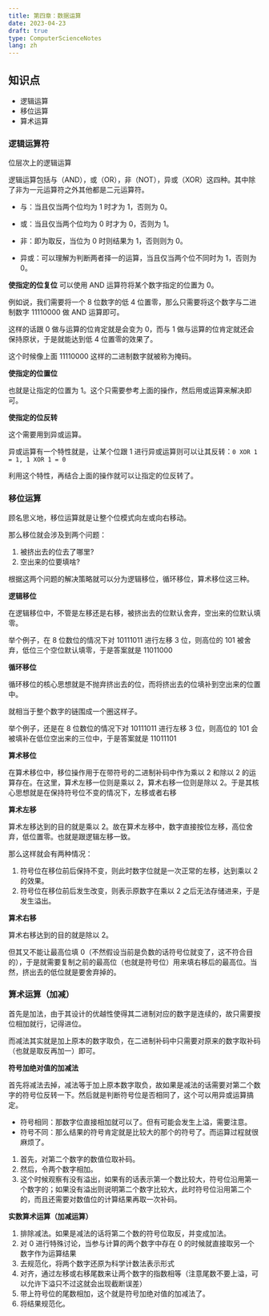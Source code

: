 ```yaml
---
title: 第四章：数据运算
date: 2023-04-23
draft: true
type: ComputerScienceNotes
lang: zh
---
```


## 知识点

- 逻辑运算
- 移位运算
- 算术运算

### 逻辑运算符

位层次上的逻辑运算

逻辑运算包括与（AND），或（OR），非（NOT），异或（XOR）这四种。其中除了非为一元运算符之外其他都是二元运算符。

- 与：当且仅当两个位均为 1 时才为 1，否则为 0。

- 或：当且仅当两个位均为 0 时才为 0，否则为 1。

- 非：即为取反，当位为 0 时则结果为 1，否则则为 0。

- 异或：可以理解为判断两者择一的运算，当且仅当两个位不同时为 1，否则为 0。

**使指定的位复位**
可以使用 AND 运算符将某个数字指定的位置为 0。

例如说，我们需要将一个 8 位数字的低 4 位置零，那么只需要将这个数字与二进制数字 11110000 做 AND 运算即可。

这样的话跟 0 做与运算的位肯定就是会变为 0，而与 1 做与运算的位肯定就还会保持原状，于是就能达到低 4 位置零的效果了。

这个时候像上面 11110000 这样的二进制数字就被称为掩码。

**使指定的位置位**

也就是让指定的位置为 1。这个只需要参考上面的操作，然后用或运算来解决即可。

**使指定的位反转**

这个需要用到异或运算。

异或运算有一个特性就是，让某个位跟 1 进行异或运算则可以让其反转：`0 XOR 1 = 1, 1 XOR 1 = 0`

利用这个特性，再结合上面的操作就可以让指定的位反转了。

### 移位运算

顾名思义地，移位运算就是让整个位模式向左或向右移动。

那么移位就会涉及到两个问题：

1. 被挤出去的位去了哪里?
2. 空出来的位要填啥?

根据这两个问题的解决策略就可以分为逻辑移位，循环移位，算术移位这三种。

**逻辑移位**

在逻辑移位中，不管是左移还是右移，被挤出去的位默认舍弃，空出来的位默认填零。

举个例子，在 8 位数位的情况下对 10111011 进行左移 3 位，则高位的 101 被舍弃，低位三个空位默认填零，于是答案就是 11011000

**循环移位**

循环移位的核心思想就是不抛弃挤出去的位，而将挤出去的位填补到空出来的位置中。

就相当于整个数字的链围成一个圈这样子。

举个例子，还是在 8 位数位的情况下对 10111011 进行左移 3 位，则高位的 101 会被填补在低位空出来的三位中，于是答案就是 11011101

**算术移位**

在算术移位中，移位操作用于在带符号的二进制补码中作为乘以 2 和除以 2 的运算存在。在这里，算术左移一位则是乘以 2，算术右移一位则是除以 2。于是其核心思想就是在保持符号位不变的情况下，左移或者右移

**算术左移**

算术左移达到的目的就是乘以 2。故在算术左移中，数字直接按位左移，高位舍弃，低位置零。也就是跟逻辑左移一致。

那么这样就会有两种情况：

1. 符号位在移位前后保持不变，则此时数字位就是一次正常的左移，达到乘以 2 的效果。
2. 符号位在移位前后发生改变，则表示原数字在乘以 2 之后无法存储进来，于是发生溢出。

**算术右移**

算术右移达到的目的就是除以 2。

但其又不能让最高位填 0（不然假设当前是负数的话符号位就变了，这不符合目的），于是就需要复制之前的最高位（也就是符号位）用来填右移后的最高位。当然，挤出去的低位就是要舍弃掉的。

### 算术运算（加减）

首先是加法，由于其设计的优越性使得其二进制对应的数字是连续的，故只需要按位相加就行，记得进位。

而减法其实就是加上原本的数字取负，在二进制补码中只需要对原来的数字取补码（也就是取反再加一）即可。

**符号加绝对值的加减法**

首先将减法去掉，减法等于加上原本数字取负，故如果是减法的话需要对第二个数字的符号位反转一下。然后就是判断符号位是否相同了，这个可以用异或运算搞定。

- 符号相同：那数字位直接相加就可以了。但有可能会发生上溢，需要注意。
- 符号不同：那么结果的符号肯定就是比较大的那个的符号了。而运算过程就很麻烦了。

1. 首先，对第二个数字的数值位取补码。
2. 然后，令两个数字相加。
3. 这个时候观察有没有溢出，如果有的话表示第一个数比较大，符号位沿用第一个数字的；如果没有溢出则说明第二个数字比较大，此时符号位沿用第二个的，而且还需要对数值位的计算结果再取一次补码。

**实数算术运算（加减运算）**

1. 排除减法。如果是减法的话将第二个数的符号位取反，并变成加法。
2. 对 0 进行特殊讨论，当参与计算的两个数字中存在 0 的时候就直接取另一个数字作为运算结果
3. 去规范化，将两个数字还原为科学计数法表示形式
4. 对齐，通过左移或右移尾数来让两个数字的指数相等（注意尾数不要上溢，可以允许下溢只不过这就会出现截断误差）
5. 带上符号位的尾数相加，这个就是符号加绝对值的加减法了。
6. 将结果规范化。
